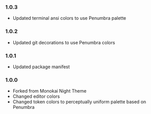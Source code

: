 ### 1.0.3
- Updated terminal ansi colors to use Penumbra palette

### 1.0.2
- Updated git decorations to use Penumbra colors

### 1.0.1
- Updated package manifest

### 1.0.0
- Forked from Monokai Night Theme
- Changed editor colors
- Changed token colors to perceptually uniform palette based on Penumbra
